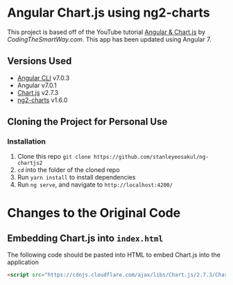 # Angular Chart.js using ng2-charts
This project is based off of the YouTube tutorial [Angular & Chart.js](https://www.youtube.com/watch?v=1iW0KnEk6UM) by *CodingTheSmartWay.com*.  This app has been updated using Angular 7.

## Versions Used
* [Angular CLI](https://github.com/angular/angular-cli) v7.0.3
* Angular v7.0.1
* [Chart.js](https://www.chartjs.org) v2.7.3
* [ng2-charts](https://valor-software.com/ng2-charts) v1.6.0

## Cloning the Project for Personal Use
### Installation
1. Clone this repo `git clone https://github.com/stanleyeosakul/ng-chartjs2`
1. `cd` into the folder of the cloned repo
1. Run `yarn install` to install dependencies
1. Run `ng serve`, and navigate to `http://localhost:4200/`

# Changes to the Original Code
## Embedding Chart.js into `index.html`
The following code should be pasted into HTML to embed Chart.js into the application

```html
<script src="https://cdnjs.cloudflare.com/ajax/libs/Chart.js/2.7.3/Chart.min.js"></script>
```